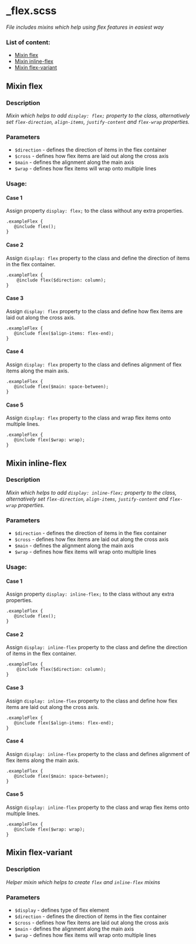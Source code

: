 # _flex.scss
_File includes mixins which help using flex features in easiest way_

### List of content:

- [Mixin flex](#mixin-flex)
- [Mixin inline-flex](#mixin-inline-flex)
- [Mixin flex-variant](#mixin-flex-variant)


## Mixin flex

### Description
_Mixin which helps to add `display: flex;` property to the class, 
alternatively set `flex-direction`, `align-items`, `justify-content` and `flex-wrap` properties._

### Parameters
- `$direction` - defines the direction of items in the flex container
- `$cross` - defines how flex items are laid out along the cross axis
- `$main` - defines the alignment along the main axis
- `$wrap` - defines how flex items will wrap onto multiple lines

### Usage: 

#### Case 1
Assign property `display: flex;` to the class without any extra properties.

```
.exampleFlex {
   @include flex();
}
```

#### Case 2
Assign `display: flex` property to the class and define the direction of items in the flex container.

```
.exampleFlex {
    @include flex($direction: column);
}
```

#### Case 3
Assign `display: flex` property to the class and define how flex items are laid out along the cross axis.

```
.exampleFlex {
   @include flex($align-items: flex-end);
}
```

#### Case 4
Assign `display: flex` property to the class and defines alignment of flex items along the main axis.

```
.exampleFlex {
   @include flex($main: space-between);
}
```

#### Case 5
Assign `display: flex` property to the class and wrap flex items onto multiple lines.

```
.exampleFlex {
   @include flex($wrap: wrap);
}
```



## Mixin inline-flex

### Description
_Mixin which helps to add `display: inline-flex;` property to the class, 
alternatively set `flex-direction`, `align-items`, `justify-content` and `flex-wrap` properties._

### Parameters
- `$direction` - defines the direction of items in the flex container
- `$cross` - defines how flex items are laid out along the cross axis
- `$main` - defines the alignment along the main axis
- `$wrap` - defines how flex items will wrap onto multiple lines

### Usage: 

#### Case 1
Assign property `display: inline-flex;` to the class without any extra properties.

```
.exampleFlex {
   @include flex();
}
```

#### Case 2
Assign `display: inline-flex` property to the class and define the direction of items in the flex container.

```
.exampleFlex {
    @include flex($direction: column);
}
```

#### Case 3
Assign `display: inline-flex` property to the class and define how flex items are laid out along the cross axis.

```
.exampleFlex {
   @include flex($align-items: flex-end);
}
```

#### Case 4
Assign `display: inline-flex` property to the class and defines alignment of flex items along the main axis.

```
.exampleFlex {
   @include flex($main: space-between);
}
```

#### Case 5
Assign `display: inline-flex` property to the class and wrap flex items onto multiple lines.

```
.exampleFlex {
   @include flex($wrap: wrap);
}
```


## Mixin flex-variant

### Description
_Helper mixin which helps to create `flex` and `inline-flex` mixins_

### Parameters
- `$display` - defines type of flex element
- `$direction` - defines the direction of items in the flex container
- `$cross` - defines how flex items are laid out along the cross axis
- `$main` - defines the alignment along the main axis
- `$wrap` - defines how flex items will wrap onto multiple lines

